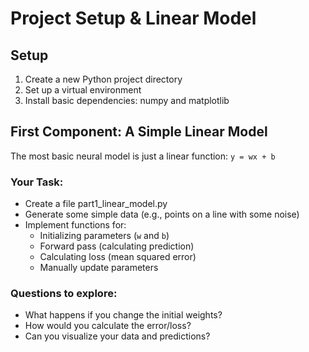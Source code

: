 # Project Setup & Linear Model

## Setup

1. Create a new Python project directory
2. Set up a virtual environment
3. Install basic dependencies: numpy and matplotlib

## First Component: A Simple Linear Model
The most basic neural model is just a linear function: `y = wx + b`

### Your Task:

- Create a file part1_linear_model.py
- Generate some simple data (e.g., points on a line with some noise)
- Implement functions for:
    - Initializing parameters (`w` and `b`)
    - Forward pass (calculating prediction)
    - Calculating loss (mean squared error)
    - Manually update parameters

### Questions to explore:

- What happens if you change the initial weights?
- How would you calculate the error/loss?
- Can you visualize your data and predictions?
